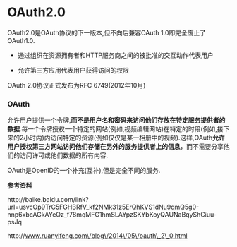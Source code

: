 # OAuth2.0

OAuth2.0是OAuth协议的下一版本,但不向后兼容OAuth 1.0即完全废止了OAuth1.0.

* 通过组织在资源拥有者和HTTP服务商之间的被批准的交互动作代表用户

* 允许第三方应用代表用户获得访问的权限


OAuth 2.0协议正式发布为RFC 6749\(2012年10月\)

### **OAuth**

允许用户提供一个令牌,**而不是用户名和密码来访问他们存放在特定服务提供者的数据**.每一个令牌授权一个特定的网站\(例如,视频编辑网站\)在特定的时段\(例如,接下来的2小时内\)内访问特定的资源\(例如仅仅是某一相册中的视频\).这样,OAuth**允许用户授权第三方网站访问他们存储在另外的服务提供者上的信息**，而不需要分享他们的访问许可或他们数据的所有内容.

OAuth是OpenID的一个补充\(互补\),但是完全不同的服务.













**参考资料**

http:\/\/baike.baidu.com\/link?url=usvcOp9TrC5FGHBRfV\_kf2NMk31z5ErQhKVS1dNu9qmQ5g0-nnp6xbcAGkAYeQz\_f78mqMFG1hmSLAYpzSKYbKoyQAUNaBqyShCiuu-psJq

http:\/\/www.ruanyifeng.com\/blog\/2014\/05\/oauth\_2\_0.html

